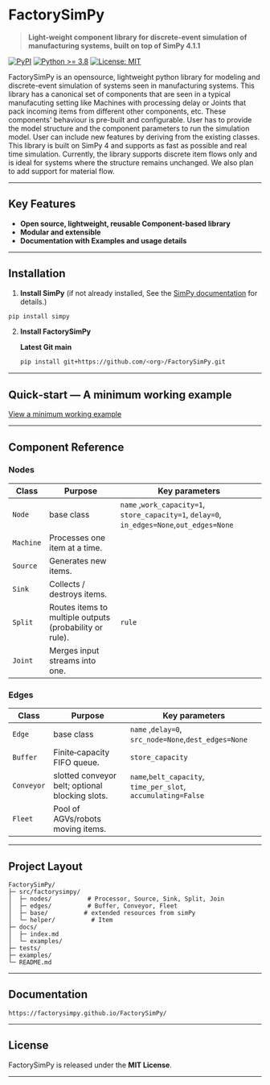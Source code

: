 
# FactorySimPy

> **Light-weight component library for discrete-event simulation of manufacturing systems, built on top of SimPy 4.1.1**

[![PyPI](https://img.shields.io/pypi/v/factorysimpy?color=informational)](https://pypi.org/project/factorysimpy/)
[![Python >= 3.8](https://img.shields.io/pypi/pyversions/factorysimpy)](https://pypi.org/project/factorysimpy/)
[![License: MIT](https://img.shields.io/badge/license-MIT-yellow.svg)](LICENSE)

FactorySimPy is an opensource, lightweight python library for modeling and discrete-event simulation of systems seen in manufacturing systems. This library has a canonical set of components that are seen in a typical manufacuting setting like Machines with processing delay or Joints that pack incoming items from different other components, etc. These components' behaviour is pre-built and configurable. User has to provide the model structure and the component parameters to run the simulation model. User can include new features by deriving from the existing classes. This library is built on SimPy 4 and supports as fast as possible and real time simulation.
Currently, the library supports discrete item flows only and is ideal for systems where the structure remains unchanged. We also plan to add support for material flow.

---

## Key Features
* **Open source, lightweight, reusable Component-based library** 
* **Modular and extensible** 
* **Documentation with Examples and usage details** 



---

## Installation
 
 1. **Install SimPy** (if not already installed, See the [SimPy documentation](https://simpy.readthedocs.io/en/4.1.1/) for details.)

   ```bash
   pip install simpy
   ```
 

2. **Install FactorySimPy**

   <!--- **PyPI (recommended)**
   ```bash
   pip install factorysimpy
   ``` --->

   **Latest Git main**
   ```bash
   pip install git+https://github.com/<org>/FactorySimPy.git
   ```

---

## Quick‑start — A minimum working example

[View a minimum working example](examples/quick_start.py)



---

## Component Reference

### Nodes 
| Class | Purpose | Key parameters |
|-------|---------|----------------|
| `Node`   | base class | `name` ,`work_capacity=1`, `store_capacity=1`, `delay=0`, `in_edges=None`,`out_edges=None`  |
| `Machine` | Processes one item at a time. 
| `Source`  | Generates new items. 
| `Sink`    | Collects / destroys items.
| `Split`   | Routes items to multiple outputs (probability or rule). | `rule` |
| `Joint`    | Merges input streams into one. 


### Edges 
| Class | Purpose | Key parameters |
|-------|---------|----------------|
| `Edge`   | base class | `name` ,`delay=0`, `src_node=None`,`dest_edges=None`  |
| `Buffer`  | Finite‑capacity FIFO queue. | `store_capacity`|
| `Conveyor` | slotted conveyor belt; optional blocking slots. | `name`,`belt_capacity`, `time_per_slot`, `accumulating=False` |
| `Fleet` | Pool of AGVs/robots moving items. | 


---

## Project Layout
```
FactorySimPy/
├─ src/factorysimpy/
│  ├─ nodes/          # Processor, Source, Sink, Split, Join
│  ├─ edges/          # Buffer, Conveyor, Fleet
│  ├─ base/          # extended resources from simPy
│  └─ helper/          # Item
├─ docs/
│  ├─ index.md
│  └─ examples/
├─ tests/
├─ examples/
└─ README.md
```
---

## Documentation



```
https://factorysimpy.github.io/FactorySimPy/
```


---


## License

FactorySimPy is released under the **MIT License**.

---


